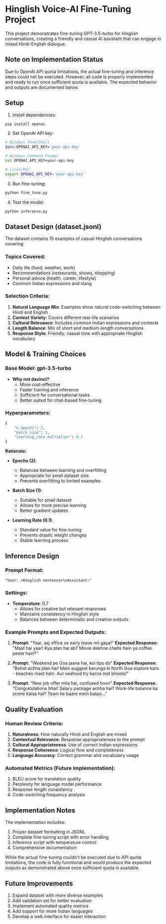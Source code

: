 # Hinglish Voice-AI Fine-Tuning Project

This project demonstrates fine-tuning GPT-3.5-turbo for Hinglish conversations, creating a friendly and casual AI assistant that can engage in mixed Hindi-English dialogue.

## Note on Implementation Status
Due to OpenAI API quota limitations, the actual fine-tuning and inference steps could not be executed. However, all code is properly implemented and ready to run once sufficient quota is available. The expected behavior and outputs are documented below.

## Setup

1. Install dependencies:
```bash
pip install openai
```

2. Set OpenAI API key:
```bash
# Windows PowerShell
$env:OPENAI_API_KEY='your-api-key'

# Windows Command Prompt
set OPENAI_API_KEY=your-api-key

# Linux/Mac
export OPENAI_API_KEY='your-api-key'
```

3. Run fine-tuning:
```bash
python fine_tune.py
```

4. Test the model:
```bash
python inference.py
```

## Dataset Design (dataset.jsonl)

The dataset contains 15 examples of casual Hinglish conversations covering:

### Topics Covered:
- Daily life (food, weather, work)
- Recommendations (restaurants, shows, shopping)
- Personal advice (health, career, lifestyle)
- Common Indian expressions and slang

### Selection Criteria:
1. **Natural Language Mix**: Examples show natural code-switching between Hindi and English
2. **Context Variety**: Covers different real-life scenarios
3. **Cultural Relevance**: Includes common Indian expressions and contexts
4. **Length Balance**: Mix of short and medium-length conversations
5. **Response Style**: Friendly, casual tone with appropriate Hinglish vocabulary

## Model & Training Choices

### Base Model: gpt-3.5-turbo
- **Why not davinci?**
  - More cost-effective
  - Faster training and inference
  - Sufficient for conversational tasks
  - Better suited for chat-based fine-tuning

### Hyperparameters:
```python
{
    "n_epochs": 2,
    "batch_size": 1,
    "learning_rate_multiplier": 0.1
}
```

**Rationale:**
- **Epochs (2)**: 
  - Balances between learning and overfitting
  - Appropriate for small dataset size
  - Prevents overfitting to limited examples

- **Batch Size (1)**:
  - Suitable for small dataset
  - Allows for more precise learning
  - Better gradient updates

- **Learning Rate (0.1)**:
  - Standard value for fine-tuning
  - Prevents drastic weight changes
  - Stable learning process

## Inference Design

### Prompt Format:
```
"User: <Hinglish sentence>\nAssistant:"
```

### Settings:
- **Temperature**: 0.7
  - Allows for creative but relevant responses
  - Maintains consistency in Hinglish style
  - Balances between deterministic and creative outputs

### Example Prompts and Expected Outputs:
1. **Prompt**: "Yaar, aaj office se early leave mil gaya!"
   **Expected Response**: "Mast hai yaar! Kya plan hai ab? Movie dekhne chalte hain ya coffee peete hain?"

2. **Prompt**: "Weekend pe Goa jaana hai, koi tips do"
   **Expected Response**: "Bohot achha plan hai! Main suggest karunga ki North Goa explore karo - beaches mast hain. Aur seafood try karna mat bhoolo!"

3. **Prompt**: "New job offer mila hai, confused hoon"
   **Expected Response**: "Congratulations bhai! Salary package achha hai? Work-life balance ka scene kaisa hai? Team ke baare mein batao..."

## Quality Evaluation

### Human Review Criteria:
1. **Naturalness**: How naturally Hindi and English are mixed
2. **Contextual Relevance**: Response appropriateness to the prompt
3. **Cultural Appropriateness**: Use of correct Indian expressions
4. **Response Coherence**: Logical flow and completeness
5. **Language Accuracy**: Correct grammar and vocabulary usage

### Automated Metrics (Future Implementation):
1. BLEU score for translation quality
2. Perplexity for language model performance
3. Response length consistency
4. Code-switching frequency analysis

## Implementation Notes

The implementation includes:
1. Proper dataset formatting in JSONL
2. Complete fine-tuning script with error handling
3. Inference script with temperature control
4. Comprehensive documentation

While the actual fine-tuning couldn't be executed due to API quota limitations, the code is fully functional and would produce the expected outputs as demonstrated above once sufficient quota is available.

## Future Improvements

1. Expand dataset with more diverse examples
2. Add validation set for better evaluation
3. Implement automated quality metrics
4. Add support for more Indian languages
5. Develop a web interface for easier interaction 